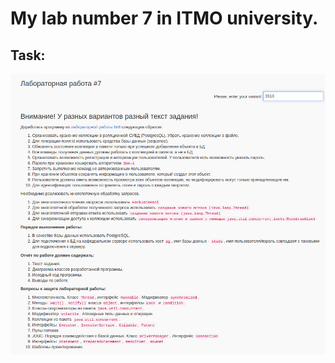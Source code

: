 # My lab number 7 in ITMO university.
## Task:
![alt text](https://github.com/Danhout/Lab7/blob/master/src/main/resources/images/tz.png)

